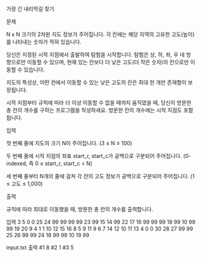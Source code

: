 가장 긴 내리막길 찾기
 

 

문제
 

N x N 크기의 2차원 지도 정보가 주어집니다. 각 칸에는 해당 지역의 고유한 고도(높이)를 나타내는 숫자가 적혀 있습니다.

당신은 지정된 시작 지점에서 출발하여 탐험을 시작합니다. 탐험은 상, 하, 좌, 우 네 방향으로만 이동할 수 있으며, 현재 있는 칸보다 더 낮은 고도(더 작은 숫자)의 칸으로만 이동할 수 있습니다.

지도의 특성상, 어떤 칸에서 이동할 수 있는 낮은 고도의 칸은 최대 한 개만 존재함이 보장됩니다.

시작 지점부터 규칙에 따라 더 이상 이동할 수 없을 때까지 움직였을 때, 당신이 방문한 총 칸의 개수를 구하는 프로그램을 작성하세요. 방문한 칸의 개수에는 시작 지점도 포함됩니다.

 

입력
 

첫 번째 줄에 지도의 크기 N이 주어집니다. (3 ≤ N ≤ 100)
 
두 번째 줄에 시작 지점의 좌표 start_r, start_c가 공백으로 구분되어 주어집니다. (0-indexed, 즉 0 ≤ start_r, start_c < N)
 
세 번째 줄부터 N개의 줄에 걸쳐 각 칸의 고도 정보가 공백으로 구분되어 주어집니다. (1 ≤ 고도 ≤ 1,000)

 

출력
 

규칙에 따라 최대로 이동했을 때, 방문한 총 칸의 개수를 출력합니다.

입력
3
5
0 0
25 24 99 99 99
99 23 99 15 14
99 22 17 16 99
99 99 18 99 10
99 99 19 20 9
4
1 1
10 12 15 16
8 5 9 11
9 6 7 14
12 10 11 13
4
0 0
30 28 27 99
99 25 26 99
99 24 18 99
99 10 19 99

input.txt
출력
#1 8
#2 1
#3 5